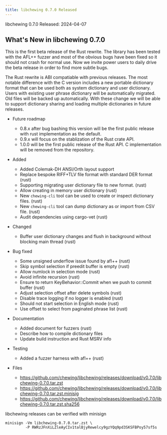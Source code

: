 ```yaml
---
title: libchewing 0.7.0 Released
---
```

libchewing 0.7.0 Released: 2024-04-07

What's New in libchewing 0.7.0
---------------------------------------------------------

This is the first beta release of the Rust rewrite. The library has been tested
with the AFL++ fuzzer and most of the obvious bugs have been fixed so it should
not crash for normal use. Now we invite power users to daily drive the beta
release in order to find more subtle bugs.

The Rust rewrite is ABI compatiable with previous releases. The most notable
difference with the C version includes a new portable dictionary format that can
be used both as system dictionary and user dictionary. Users with existing user
phrase dictionary will be automatically migrated. Old files will be backed up
automatically. With these change we will be able to support dictionary sharing
and loading multiple dictionaries in future releases.

* Future roadmap
  - 0.8.x after bug bashing this version will be the first public release with
    rust implementation as the default.
  - 0.9.x will focus on the stablization of the Rust crate API.
  - 1.0.0 will be the first public release of the Rust API. C implementation
    will be removed from the repository.

* Added
  - Added Colemak-DH ANSI/Orth layout support
  - Replace bespoke RIFF+TLV file format with standard DER format (rust)
  - Supporting migrating user dictionary file to new format. (rust)
  - Allow creating in memory user dictionary (rust)
  - New `chewing-cli` tool can be used to create or inspect dictionary files. (rust)
  - New `chewing-cli` tool can dump dictionary as or import from CSV file. (rust)
  - Audit dependencies using cargo-vet (rust)

* Changed
  - Buffer user dictionary changes and flush in background without blocking main
    thread (rust)

* Bug fixed
  - Some unsigned underflow issue found by afl++ (rust)
  - Skip symbol selection if preedit buffer is empty (rust)
  - Allow numlock in selection mode (rust)
  - Avoid infinite recursion (rust)
  - Ensure to return KeyBehavior::Commit when we push to commit buffer (rust)
  - Adjust selection offset after delete symbols (rust)
  - Disable trace logging if no logger is enabled (rust)
  - Should not start selection in English mode (rust)
  - Use offset to select from paginated phrase list (rust)

* Documentation
  - Added document for fuzzers (rust)
  - Describe how to compile dictionary files
  - Update build instruction and Rust MSRV info

* Testing
  - Added a fuzzer harness with afl++ (rust)

* Files

  - <https://github.com/chewing/libchewing/releases/download/v0.7.0/libchewing-0.7.0.tar.zst>
  - <https://github.com/chewing/libchewing/releases/download/v0.7.0/libchewing-0.7.0.tar.zst.minisig>
  - <https://github.com/chewing/libchewing/releases/download/v0.7.0/libchewing-0.7.0.tar.zst.sha256>

libchewing releases can be verified with minisign

    minisign -Vm libchewing-0.7.0.tar.zst \
             -P RWRzJFnXiLZleAyCIv1talBjyRewelcy9gzYQq9pd3SKSFBPoy57sf5s